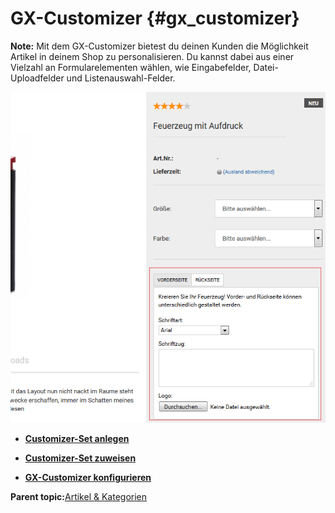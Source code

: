 # GX-Customizer {#gx_customizer}

**Note:** Mit dem GX-Customizer bietest du deinen Kunden die Möglichkeit Artikel in deinem Shop zu personalisieren. Du kannst dabei aus einer Vielzahl an Formularelementen wählen, wie Eingabefelder, Datei-Uploadfelder und Listenauswahl-Felder.

![](Bilder/Abb091_GX-CustomizerInDerShopansicht_.png "GX-Customizer in der Shopansicht")

-   **[Customizer-Set anlegen](8_5_1_Customizer_Set_anlegen.md)**  

-   **[Customizer-Set zuweisen](8_5_2_Customizer_Set_zuweisen.md)**  

-   **[GX-Customizer konfigurieren](8_5_3_GX_Customizer_konfigurieren.md)**  


**Parent topic:**[Artikel & Kategorien](8_Artikel_UND_Kategorien.md)

